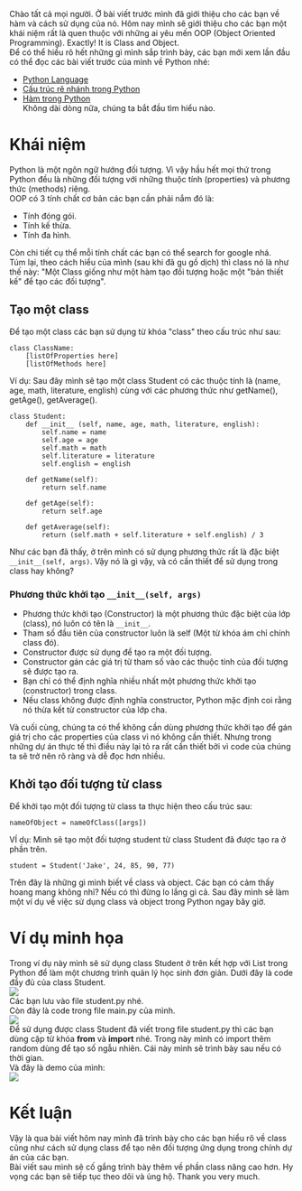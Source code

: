 Chào tất cả mọi người. Ở bài viết trước mình đã giới thiệu cho các bạn về hàm và cách sử dụng của nó. Hôm nay mình sẽ giới thiệu cho các bạn một khái niệm rất là quen thuộc với những ai yêu mến OOP (Object Oriented Programming). Exactly! It is Class and Object.<br>
Để có thể hiểu rõ hết những gì mình sắp trình bày, các bạn mới xem lần đầu có thể đọc các bài viết trước của mình về Python nhé:<br>
* [Python Language](https://viblo.asia/p/python-language-LzD5dJDeZjY)
* [Cấu trúc rẽ nhánh trong Python](https://viblo.asia/p/cau-truc-re-nhanh-trong-python-E375zW4RKGW)
* [Hàm trong Python](https://viblo.asia/p/ham-trong-python-eW65GgkP5DO)<br>
Không dài dòng nữa, chúng ta bắt đầu tìm hiểu nào.
# Khái niệm
Python là một ngôn ngữ hướng đối tượng. Vì vậy hầu hết mọi thứ trong Python đều là những đối tượng với những thuộc tính (properties) và phương thức (methods) riêng.<br>
OOP có 3 tính chất cơ bản các bạn cần phải nắm đó là:
* Tính đóng gói.
* Tính kế thừa.
* Tính đa hình.<br>

Còn chi tiết cụ thể mỗi tính chất các bạn có thể search for google nhá.<br>
Túm lại, theo cách hiểu của mình (sau khi đã gu gồ dịch) thì class nó là như thế này:
"Một Class giống như một hàm tạo đối tượng hoặc một "bản thiết kế" để tạo các đối tượng".
## Tạo một class 
Để tạo một class các bạn sử dụng từ khóa "class" theo cấu trúc như sau:<br>
```
class ClassName:
    [listOfProperties here]
    [listOfMethods here]
```
Ví dụ: Sau đây mình sẽ tạo một class Student có các thuộc tính là (name, age, math, literature, english) cùng với các phương thức như getName(), getAge(), getAverage().<br>
```
class Student:
    def __init__ (self, name, age, math, literature, english):
        self.name = name
        self.age = age
        self.math = math
        self.literature = literature
        self.english = english
        
    def getName(self):
        return self.name
        
    def getAge(self):
        return self.age
        
    def getAverage(self):
        return (self.math + self.literature + self.english) / 3
```
Như các bạn đã thấy, ở trên mình có sử dụng phương thức rất là đặc biệt `__init__(self, args)`. Vậy nó là gì vậy, và có cần thiết để sử dụng trong class hay không?<br>
### Phương thức khởi tạo `__init__(self, args)`
* Phương thức khởi tạo (Constructor) là một phương thức đặc biệt của lớp (class), nó luôn có tên là `__init__`.
* Tham số đầu tiên của constructor luôn là self (Một từ khóa ám chỉ chính class đó).
* Constructor được sử dụng để tạo ra một đối tượng.
* Constructor gán các giá trị từ tham số vào các thuộc tính của đối tượng sẽ được tạo ra.
* Bạn chỉ có thể định nghĩa nhiều nhất một phương thức khởi tạo (constructor) trong class.
* Nếu class không được định nghĩa constructor, Python mặc định coi rằng nó thừa kết từ constructor của lớp cha.<br>

Và cuối cùng, chúng ta có thể không cần dùng phương thức khởi tạo để gán giá trị cho các properties của class vì nó không cần thiết. Nhưng trong những dự án thực tế thì điều này lại tỏ ra rất cần thiết bởi vì code của chúng ta sẽ trở nên rõ ràng và dễ đọc hơn nhiều.<br>
## Khởi tạo đối tượng từ class
Để khởi tạo một đối tượng từ class ta thực hiện theo cấu trúc sau:
```
nameOfObject = nameOfClass([args])
```
VÍ dụ: Mình sẽ tạo một đối tượng student từ class Student đã được tạo ra ở phần trên.
```
student = Student('Jake', 24, 85, 90, 77)
```
Trên đây là những gì mình biết về class và object. Các bạn có cảm thấy hoang mang không nhỉ? Nếu có thì đừng lo lắng gì cả. Sau đây mình sẽ làm một ví dụ về việc sử dụng class và object trong Python ngay bây giờ.
# Ví dụ minh họa
Trong ví dụ này mình sẽ sử dụng class Student ở trên kết hợp với List trong Python để làm một chương trình quản lý học sinh đơn giản.
Dưới đây là code đầy đủ của class Student.<br>
![](https://images.viblo.asia/0f41b5ec-cdd5-4abf-a9e8-490747cbd0a2.png)<br>
Các bạn lưu vào file student.py nhé.<br>
Còn đây là code trong file main.py của mình.<br>
![](https://images.viblo.asia/7d6b27a0-bba8-49b6-be2b-901e4bd6552d.png)<br>
Để sử dụng được class Student đã viết trong file student.py thì các bạn dùng cặp từ khóa **from** và **import** nhé. Trong này mình có import thêm random dùng để tạo số ngẫu nhiên. Cái này mình sẽ trình bày sau nếu có thời gian.<br>
Và đây là demo của mình: <br>
![](https://images.viblo.asia/dd873b33-f678-4acf-83d4-5efd3b9bb8a8.png)<br>
# Kết luận
Vậy là qua bài viết hôm nay mình đã trình bày cho các bạn hiểu rõ về class cũng như cách sử dụng class để tạo nên đối tượng ứng dụng trong chính dự án của các bạn.<br>
Bài viết sau mình sẽ cố gắng trình bày thêm về phần class nâng cao hơn. Hy vọng các bạn sẽ tiếp tục theo dõi và ủng hộ. Thank you very much.